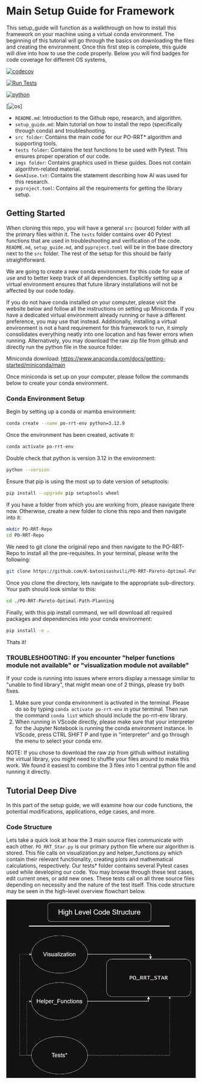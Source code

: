 # Main Setup Guide for Framework
This setup_guide will function as a walkthrough on how to install this framework on your machine using a virtual conda environment. The beginning of this tutorial will go through the basics on downloading the files and creating the environment. Once this first step is complete, this guide will dive into how to use the code properly. Below you will find badges for code coverage for different OS systems,

[![codecov](https://codecov.io/gh/K-batonisashvili/PO-RRT-Pareto-Optimal-Path-Planning/graph/badge.svg?token=JSEBHATNLH)](https://codecov.io/gh/K-batonisashvili/PO-RRT-Pareto-Optimal-Path-Planning)

[![Run Tests](https://github.com/K-batonisashvili/PO-RRT-Pareto-Optimal-Path-Planning/actions/workflows/Tests.yml/badge.svg)](https://github.com/K-batonisashvili/PO-RRT-Pareto-Optimal-Path-Planning/actions/workflows/Tests.yml)

[![python](https://img.shields.io/badge/python-3.9-blue.svg)](https://www.python.org/)

[![os](https://img.shields.io/badge/os-ubuntu%20|%20macos%20|%20windows-blue.svg)]

- `README.md`: Introduction to the Github repo, research, and algorithm.
- `setup_guide.md`: Main tutorial on how to install the repo (specifically through conda) and troubleshooting.
- `src folder`: Contains the main code for our PO-RRT* algorithm and supporting tools.
- `tests folder`: Contains the test functions to be used with Pytest. This ensures proper operation of our code.
- `imgs folder`: Contains graphics used in these guides. Does not contain algorithm-related material.
- `GenAIuse.txt`: Contains the statement describing how AI was used for this research.
- `pyproject.toml`: Contains all the requirements for getting the library setup.

## Getting Started
When cloning this repo, you will have a general `src` (source) folder with all the primary files within it. The `tests` folder contains over 40 Pytest functions that are used in troubleshooting and verification of the code. `README.md`, `setup_guide.md`, and `pyproject.toml` will be in the base directory next to the `src` folder. The rest of the setup for this should be fairly straightforward.


We are going to create a new conda environment for this code for ease of use and to better keep track of all dependencies. Explicitly setting up a virtual environment ensures that future library installations will not be affected by our code today.

If you do not have conda installed on your computer, please visit the website below and follow all the instructions on setting up Miniconda. If you have a dedicated virtual environment already running or have a different preference, you may use that instead. Additionally, installing a virtual environment is not a hard requirement for this framework to run, it simply consolidates everything neatly into one location and has fewer errors when running. Alternatively, you may download the raw zip file from github and directly run the python file in the source folder.

Miniconda download: https://www.anaconda.com/docs/getting-started/miniconda/main

Once miniconda is set up on your computer, please follow the commands below to create your conda environment.

### Conda Environment Setup

Begin by setting up a conda or mamba environment:
```bash
conda create --name po-rrt-env python=3.12.9
```
Once the environment has been created, activate it:

```bash
conda activate po-rrt-env
```
Double check that python is version 3.12 in the environment:
```bash
python --version
```
Ensure that pip is using the most up to date version of setuptools:
```bash
pip install --upgrade pip setuptools wheel
```
If you have a folder from which you are working from, please navigate there now. Otherwise, create a new folder to clone this repo and then navigate into it:
```bash
mkdir PO-RRT-Repo
cd PO-RRT-Repo
```
We need to git clone the original repo and then navigate to the PO-RRT-Repo to install all the pre-requisites. In your terminal, please write the following:
```bash
git clone https://github.com/K-batonisashvili/PO-RRT-Pareto-Optimal-Path-Planning.git
```
Once you clone the directory, lets navigate to the appropriate sub-directory. Your path should look similar to this:
```bash
cd ./PO-RRT-Pareto-Optimal-Path-Planning
```
Finally, with this pip install command, we will download all required packages and dependencies into your conda environment:
```bash
pip install -e .
```
Thats it!

### TROUBLESHOOTING: If you encounter "helper functions module not available" or "visualization module not available"

If your code is running into issues where errors display a message similar to "unable to find library", that might mean one of 2 things, please try both fixes.

1) Make sure your conda environment is activated in the terminal. Please do so by typing `conda activate po-rrt-env` in your terminal. Then run the command `conda list` which should include the po-rrt-env library.
2) When running in VScode directly, please make sure that your interpreter for the Jupyter Notebook is running the conda environment instance. In VScode, press CTRL SHIFT P and type in "interpreter" and go through the menu to select your conda env.


NOTE: If you chose to download the raw zip from github without installing the virtual library, you might need to shuffle your files around to make this work. We found it easiest to combine the 3 files into 1 central python file and running it directly.

## Tutorial Deep Dive

In this part of the setup guide, we will examine how our code functions, the potential modifications, applications, edge cases, and more. 


### Code Structure

Lets take a quick look at how the 3 main source files communicate with each other. `PO_RRT_Star.py` is our primary python file where our algorithm is stored. This file calls on visualization.py and helper_functions.py which contain their relevant functionality, creating plots and mathematical calculations, respectively. Our tests* folder contains several Pytest cases used while developing our code. You may browse through these test cases, edit current ones, or add new ones. These tests call on all three source files depending on necessity and the nature of the test itself. This code structure may be seen in the high-level overview flowchart below.  

![High-Level-Overview](./imgs/High-Level-Overview-Code.drawio.png)
